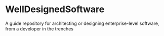 # WellDesignedSoftware
A guide repository for architecting or designing enterprise-level software, from a developer in the trenches
